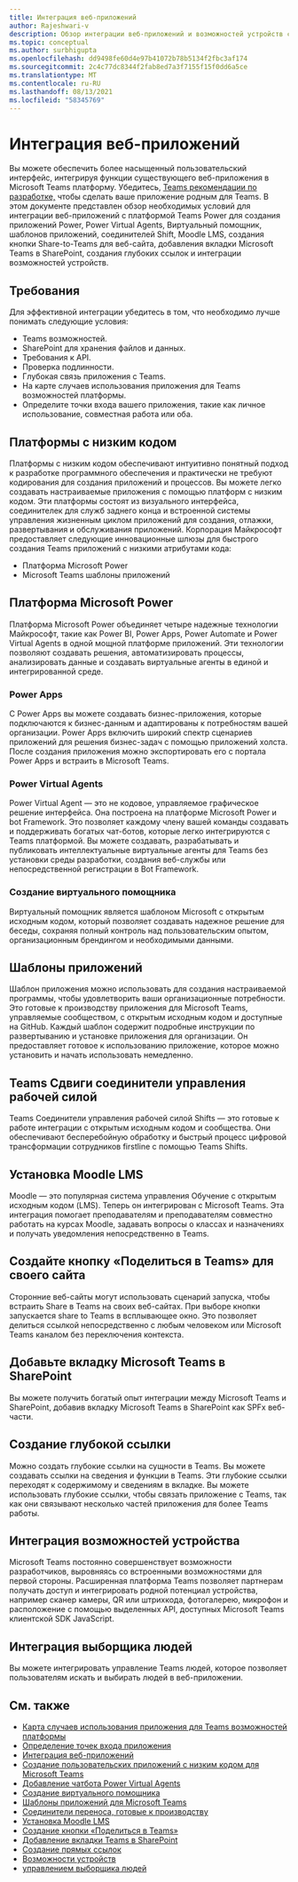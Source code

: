 ```yaml
---
title: Интеграция веб-приложений
author: Rajeshwari-v
description: Обзор интеграции веб-приложений и возможностей устройств с Microsoft Teams приложением.
ms.topic: conceptual
ms.author: surbhigupta
ms.openlocfilehash: dd9498fe60d4e97b41072b78b5134f2fbc3af174
ms.sourcegitcommit: 2c4c77dc8344f2fab8ed7a3f7155f15f0dd6a5ce
ms.translationtype: MT
ms.contentlocale: ru-RU
ms.lasthandoff: 08/13/2021
ms.locfileid: "58345769"
---
```

# <a name="integrate-web-apps"></a>Интеграция веб-приложений

Вы можете обеспечить более насыщенный пользовательский интерфейс, интегрируя функции существующего веб-приложения в Microsoft Teams платформу. Убедитесь, [Teams рекомендации по разработке,](~/concepts/design/understand-use-cases.md) чтобы сделать ваше приложение родным для Teams.
В этом документе представлен обзор необходимых условий для интеграции веб-приложений с платформой Teams Power для создания приложений Power, Power Virtual Agents, Виртуальный помощник, шаблонов приложений, соединителей Shift, Moodle LMS, создания кнопки Share-to-Teams для веб-сайта, добавления вкладки Microsoft Teams в SharePoint, создания глубоких ссылок и интеграции возможностей устройств.

## <a name="prerequisites"></a>Требования   

Для эффективной интеграции убедитесь в том, что необходимо лучше понимать следующие условия:
* Teams возможностей. 
* SharePoint для хранения файлов и данных.
* Требования к API.
* Проверка подлинности.
* Глубокая связь приложения с Teams.
* На карте случаев использования приложения для Teams возможностей платформы.
* Определите точки входа вашего приложения, такие как личное использование, совместная работа или оба.

## <a name="low-code-platforms"></a>Платформы с низким кодом

Платформы с низким кодом обеспечивают интуитивно понятный подход к разработке программного обеспечения и практически не требуют кодирования для создания приложений и процессов. Вы можете легко создавать настраиваемые приложения с помощью платформ с низким кодом. Эти платформы состоят из визуального интерфейса, соединителек для служб заднего конца и встроенной системы управления жизненным циклом приложений для создания, отлажки, развертывания и обслуживания приложений. Корпорация Майкрософт предоставляет следующие инновационные шлюзы для быстрого создания Teams приложений с низкими атрибутами кода:
* Платформа Microsoft Power
* Microsoft Teams шаблоны приложений

## <a name="microsoft-power-platform"></a>Платформа Microsoft Power

Платформа Microsoft Power объединяет четыре надежные технологии Майкрософт, такие как Power BI, Power Apps, Power Automate и Power Virtual Agents в одной мощной платформе приложений. Эти технологии позволяют создавать решения, автоматизировать процессы, анализировать данные и создавать виртуальные агенты в единой и интегрированной среде.

### <a name="power-apps"></a>Power Apps

С Power Apps вы можете создавать бизнес-приложения, которые подключаются к бизнес-данным и адаптированы к потребностям вашей организации. Power Apps включить широкий спектр сценариев приложений для решения бизнес-задач с помощью приложений холста. После создания приложения можно экспортировать его с портала Power Apps и встраить в Microsoft Teams.

### <a name="power-virtual-agents"></a>Power Virtual Agents

Power Virtual Agent — это не кодовое, управляемое графическое решение интерфейса. Она построена на платформе Microsoft Power и bot Framework. Это позволяет каждому члену вашей команды создавать и поддерживать богатых чат-ботов, которые легко интегрируются с Teams платформой. Вы можете создавать, разрабатывать и публиковать интеллектуальные виртуальные агенты для Teams без установки среды разработки, создания веб-службы или непосредственной регистрации в Bot Framework.

### <a name="create-virtual-assistant"></a>Создание виртуального помощника

Виртуальный помощник является шаблоном Microsoft с открытым исходным кодом, который позволяет создавать надежное решение для беседы, сохраняя полный контроль над пользовательским опытом, организационным брендингом и необходимыми данными. 

## <a name="app-templates"></a>Шаблоны приложений

Шаблон приложения можно использовать для создания настраиваемой программы, чтобы удовлетворить ваши организационные потребности. Это готовые к производству приложения для Microsoft Teams, управляемые сообществом, с открытым исходным кодом и доступные на GitHub. Каждый шаблон содержит подробные инструкции по развертыванию и установке приложения для организации. Он предоставляет готовое к использованию приложение, которое можно установить и начать использовать немедленно. 

## <a name="teams-shifts-work-force-management-connectors"></a>Teams Сдвиги соединители управления рабочей силой

Teams Соединители управления рабочей силой Shifts — это готовые к работе интеграции с открытым исходным кодом и сообщества. Они обеспечивают бесперебойную обработку и быстрый процесс цифровой трансформации сотрудников firstline с помощью Teams Shifts.

## <a name="install-moodle-lms"></a>Установка Moodle LMS

Moodle — это популярная система управления Обучение с открытым исходным кодом (LMS). Теперь он интегрирован с Microsoft Teams. Эта интеграция помогает преподавателям и преподавателям совместно работать на курсах Moodle, задавать вопросы о классах и назначениях и получать уведомления непосредственно в Teams.

## <a name="create-a-share-to-teams-button-for-your-website"></a>Создайте кнопку «Поделиться в Teams» для своего сайта

Сторонние веб-сайты могут использовать сценарий запуска, чтобы встраить Share в Teams на своих веб-сайтах. При выборе кнопки запускается share to Teams в всплывающее окно. Это позволяет делиться ссылкой непосредственно с любым человеком или Microsoft Teams каналом без переключения контекста.

## <a name="add-a-microsoft-teams-tab-in-sharepoint"></a>Добавьте вкладку Microsoft Teams в SharePoint

Вы можете получить богатый опыт интеграции между Microsoft Teams и SharePoint, добавив вкладку Microsoft Teams в SharePoint как SPFx веб-части. 

## <a name="create-deep-link"></a>Создание глубокой ссылки

Можно создать глубокие ссылки на сущности в Teams. Вы можете создавать ссылки на сведения и функции в Teams. Эти глубокие ссылки переходят к содержимому и сведениям в вкладке. Вы можете использовать глубокие ссылки, чтобы связать приложение с Teams, так как они связывают несколько частей приложения для более Teams работы.

## <a name="integrate-device-capabilities"></a>Интеграция возможностей устройства

Microsoft Teams постоянно совершенствует возможности разработчиков, выровняясь со встроенными возможностями для первой стороны. Расширенная платформа Teams позволяет партнерам получать доступ и интегрировать родной потенциал устройства, например сканер камеры, QR или штрихкода, фотогалерею, микрофон и расположение с помощью выделенных API, доступных Microsoft Teams клиентской SDK JavaScript. 

## <a name="integrate-people-picker"></a>Интеграция выборщика людей

Вы можете интегрировать управление Teams людей, которое позволяет пользователям искать и выбирать людей в веб-приложении.

## <a name="see-also"></a>См. также

* [Карта случаев использования приложения для Teams возможностей платформы](~/concepts/design/map-use-cases.md)
* [Определение точек входа приложения](~/concepts/extensibility-points.md)
* [Интеграция веб-приложений](~/samples/integrating-web-apps.md)
* [Создание пользовательских приложений с низким кодом для Microsoft Teams](~/samples/teams-low-code-solutions.md)
* [Добавление чатбота Power Virtual Agents](~/bots/how-to/add-power-virtual-agents-bot-to-teams.md)
* [Создание виртуального помощника](~/samples/virtual-assistant.md)
* [Шаблоны приложений для Microsoft Teams](~/samples/app-templates.md)
* [Соединители переноса, готовые к производству](~/samples/shifts-wfm-connectors.md)
* [Установка Moodle LMS](~/resources/moodleinstructions.md)
* [Создание кнопки «Поделиться в Teams»](~/concepts/build-and-test/share-to-teams.md)
* [Добавление вкладки Teams в SharePoint](~/tabs/how-to/tabs-in-sharepoint.md)
* [Создание прямых ссылок](~/concepts/build-and-test/deep-links.md)
* [Возможности устройств](~/concepts/device-capabilities/device-capabilities-overview.md)
* [управлением выборщика людей](~/concepts/device-capabilities/people-picker-capability.md)
